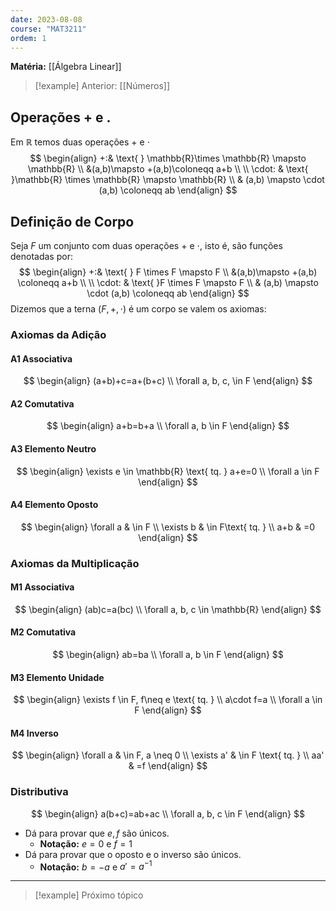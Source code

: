 ```yaml
---
date: 2023-08-08
course: "MAT3211"
ordem: 1
---
```

**Matéria:** [[Álgebra Linear]]

>[!example] Anterior:
>[[Números]]

## Operações + e .
Em $\mathbb{R}$ temos duas operações $+$ e $\cdot$
$$
\begin{align}
+:& \text{  } \mathbb{R}\times \mathbb{R} \mapsto \mathbb{R} \\
&(a,b)\mapsto +(a,b)\coloneqq a+b \\
\\
\cdot: & \text{  }\mathbb{R} \times \mathbb{R} \mapsto \mathbb{R} \\
	 & (a,b) \mapsto \cdot (a,b) \coloneqq ab
\end{align}
$$

## Definição de Corpo
Seja $F$ um conjunto com duas operações $+$ e $\cdot$, isto é, são funções denotadas por:
$$
\begin{align}
+:& \text{  } F \times F \mapsto F \\
&(a,b)\mapsto +(a,b) \coloneqq a+b \\
\\
\cdot: & \text{  }F \times F \mapsto F \\
	 & (a,b) \mapsto \cdot (a,b) \coloneqq ab
\end{align}
$$
Dizemos que a terna $(F, +, \cdot)$ é um corpo se valem os axiomas:
### Axiomas da Adição
#### A1 Associativa
$$
\begin{align}
(a+b)+c=a+(b+c) \\
\forall a, b, c, \in F
\end{align}
$$

#### A2 Comutativa
$$
\begin{align}
a+b=b+a \\
\forall  a, b \in F
\end{align}
$$

#### A3 Elemento Neutro
$$
\begin{align}
\exists e \in \mathbb{R} \text{ tq. } a+e=0 \\
\forall a \in F
\end{align}
$$

#### A4 Elemento Oposto
$$
\begin{align}
\forall a  & \in F \\
\exists  b  & \in F\text{ tq. }  \\
a+b & =0
\end{align}
$$

### Axiomas da Multiplicação
#### M1 Associativa
$$
\begin{align}
(ab)c=a(bc) \\
\forall a, b, c \in \mathbb{R}
\end{align}
$$

#### M2 Comutativa
$$
\begin{align}
ab=ba \\
\forall a, b \in F
\end{align}
$$

#### M3 Elemento Unidade
$$
\begin{align}
\exists f \in F, f\neq e \text{ tq. }  \\
a\cdot f=a \\
\forall a \in F
\end{align}
$$

#### M4 Inverso
$$
\begin{align}
\forall a  & \in F, a \neq 0 \\
\exists a'  & \in F \text{ tq. } \\
aa' & =f
\end{align}
$$

### Distributiva
$$
\begin{align}
a(b+c)=ab+ac \\
\forall a, b, c \in F
\end{align}
$$
- Dá para provar que $e, f$ são únicos.
	- **Notação:** $e=0$ e $f=1$
- Dá para provar que o oposto e o inverso são únicos.
	- **Notação:** $b=-a$ e $a'=a^{-1}$

---
>[!example] Próximo tópico
>
